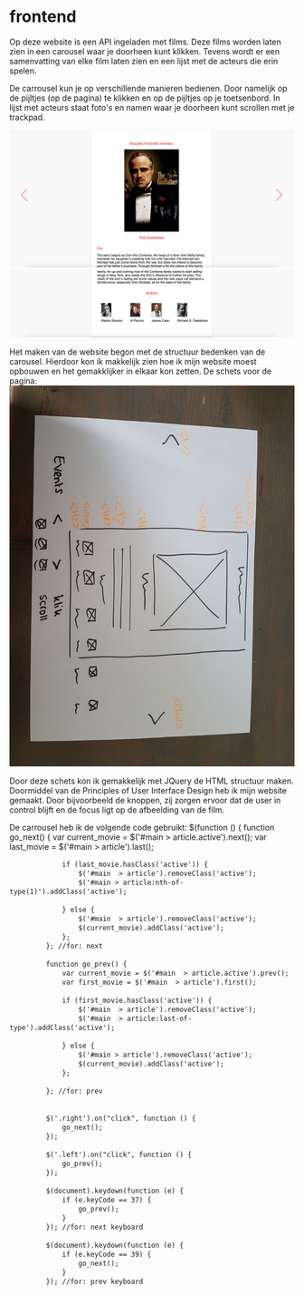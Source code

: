 # frontend

Op deze website is een API ingeladen met films. Deze films worden laten zien in een carousel waar je doorheen kunt klikken. Tevens wordt er een samenvatting van elke film laten zien en een lijst met de acteurs die erin spelen. 

De carrousel kun je op verschillende manieren bedienen. Door namelijk op de pijltjes (op de pagina) te klikken en op de pijltjes op je toetsenbord. In lijst met acteurs staat foto's en namen waar je doorheen kunt scrollen met je trackpad.


![alt text](https://github.com/AnoukDrenthe/FrontendOpdracht2-3/blob/master/images/Schermafbeelding%202018-04-10%20om%2016.36.42.png)
![alt text](https://github.com/AnoukDrenthe/FrontendOpdracht2-3/blob/master/images/Schermafbeelding%202018-04-10%20om%2016.36.53.png)

Het maken van de website begon met de structuur bedenken van de carousel. Hierdoor kon ik makkelijk zien hoe ik mijn website moest opbouwen en het gemakklijker in elkaar kon zetten.
De schets voor de pagina:
![alt text](https://github.com/AnoukDrenthe/FrontendOpdracht2-3/blob/master/images/schets.jpeg)

Door deze schets kon ik gemakkelijk met JQuery de HTML structuur maken.
Doormiddel van de Principles of User Interface Design heb ik mijn website gemaakt. Door bijvoorbeeld de knoppen, zij zorgen ervoor dat de user in control blijft en de focus ligt op de afbeelding van de film.

De carrousel heb ik de volgende code gebruikt:
$(function () {
             function go_next() {
                 var current_movie = $('#main > article.active').next();
                 var last_movie = $('#main  > article').last();

                 if (last_movie.hasClass('active')) {
                     $('#main  > article').removeClass('active');
                     $('#main > article:nth-of-type(1)').addClass('active');

                 } else {
                     $('#main  > article').removeClass('active');
                     $(current_movie).addClass('active');
                 };
             }; //for: next

             function go_prev() {
                 var current_movie = $('#main  > article.active').prev();
                 var first_movie = $('#main  > article').first();

                 if (first_movie.hasClass('active')) {
                     $('#main  > article').removeClass('active');
                     $('#main  > article:last-of-type').addClass('active');

                 } else {
                     $('#main > article').removeClass('active');
                     $(current_movie).addClass('active');
                 };

             }; //for: prev


             $('.right').on("click", function () {
                 go_next();
             });

             $('.left').on("click", function () {
                 go_prev();
             });

             $(document).keydown(function (e) {
                 if (e.keyCode == 37) {
                     go_prev();
                 }
             }); //for: next keyboard

             $(document).keydown(function (e) {
                 if (e.keyCode == 39) {
                     go_next();
                 }
             }); //for: prev keyboard
